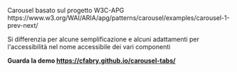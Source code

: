 <p>Carousel basato sul progetto W3C-APG https://www.w3.org/WAI/ARIA/apg/patterns/carousel/examples/carousel-1-prev-next/</p>
<p>Si differenzia per alcune semplificazione e alcuni adattamenti per l'accessibilità nel nome accessibile dei vari componenti</p>

<strong>Guarda la demo https://cfabry.github.io/carousel-tabs/</strong>
